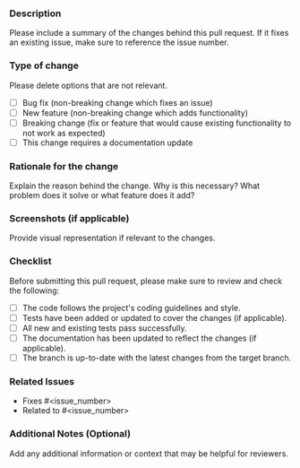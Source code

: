 ### Description

Please include a summary of the changes behind this pull request. If it fixes an existing issue, make sure to reference the issue number.

### Type of change

Please delete options that are not relevant.

- [ ] Bug fix (non-breaking change which fixes an issue)
- [ ] New feature (non-breaking change which adds functionality)
- [ ] Breaking change (fix or feature that would cause existing functionality to not work as expected)
- [ ] This change requires a documentation update

### Rationale for the change

Explain the reason behind the change. Why is this necessary? What problem does it solve or what feature does it add?

### Screenshots (if applicable)

Provide visual representation if relevant to the changes.

### Checklist

Before submitting this pull request, please make sure to review and check the following:

- [ ] The code follows the project's coding guidelines and style.
- [ ] Tests have been added or updated to cover the changes (if applicable).
- [ ] All new and existing tests pass successfully.
- [ ] The documentation has been updated to reflect the changes (if applicable).
- [ ] The branch is up-to-date with the latest changes from the target branch.

### Related Issues

- Fixes #<issue_number>
- Related to #<issue_number>

### Additional Notes (Optional)

Add any additional information or context that may be helpful for reviewers.
